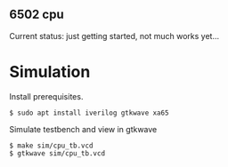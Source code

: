 
## 6502 cpu

Current status: just getting started, not much works yet...

# Simulation

Install prerequisites. 
```
$ sudo apt install iverilog gtkwave xa65
```

Simulate testbench and view in gtkwave
```
$ make sim/cpu_tb.vcd
$ gtkwave sim/cpu_tb.vcd
```


